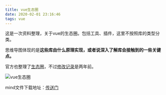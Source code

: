 ```yaml
---
title: vue生态圈
date: 2020-02-01 23:16:46
tags: vue
---
```


这是一次资料整理，关于vue的生态圈。包括工具、插件，这里不按照库的类型分类。

思维导图体现的是**这些库由什么原理实现，或者说深入了解库会接触到的一些关键点。**

官方也整理了[生态圈](https://github.com/vuejs/vue#ecosystem)，不过[修改记录](https://github.com/vuejs/vue/commit/4504cafa8dcece12538c8be4ae84fb93afcdafed#diff-04c6e90faac2675aa89e2176d2eec7d8R144-R18://github.com/vuejs/vue/commit/4504cafa8dcece12538c8be4ae84fb93afcdafed#diff-04c6e90faac2675aa89e2176d2eec7d8R144-R182)是两年前。

<!-- more -->

![vue生态圈](vue-ecosystem.png)

mind文件下载地址：<a class="btn" href="/download/vue-ecosystem.xmind">传送门</a>

